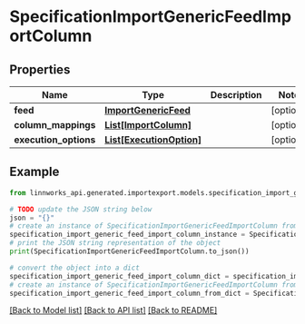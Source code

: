 # SpecificationImportGenericFeedImportColumn


## Properties

Name | Type | Description | Notes
------------ | ------------- | ------------- | -------------
**feed** | [**ImportGenericFeed**](ImportGenericFeed.md) |  | [optional] 
**column_mappings** | [**List[ImportColumn]**](ImportColumn.md) |  | [optional] 
**execution_options** | [**List[ExecutionOption]**](ExecutionOption.md) |  | [optional] 

## Example

```python
from linnworks_api.generated.importexport.models.specification_import_generic_feed_import_column import SpecificationImportGenericFeedImportColumn

# TODO update the JSON string below
json = "{}"
# create an instance of SpecificationImportGenericFeedImportColumn from a JSON string
specification_import_generic_feed_import_column_instance = SpecificationImportGenericFeedImportColumn.from_json(json)
# print the JSON string representation of the object
print(SpecificationImportGenericFeedImportColumn.to_json())

# convert the object into a dict
specification_import_generic_feed_import_column_dict = specification_import_generic_feed_import_column_instance.to_dict()
# create an instance of SpecificationImportGenericFeedImportColumn from a dict
specification_import_generic_feed_import_column_from_dict = SpecificationImportGenericFeedImportColumn.from_dict(specification_import_generic_feed_import_column_dict)
```
[[Back to Model list]](../README.md#documentation-for-models) [[Back to API list]](../README.md#documentation-for-api-endpoints) [[Back to README]](../README.md)


